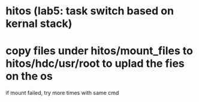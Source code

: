 # hitos (lab5: task switch based on kernal stack)

# copy files under hitos/mount_files to hitos/hdc/usr/root to uplad the fies on the os

if mount failed, try more times with same cmd
